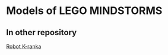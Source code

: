 # Models of LEGO MINDSTORMS 

## In other repository
[Robot K-ranka](https://github.com/RoboticsBrno/K-ranka)